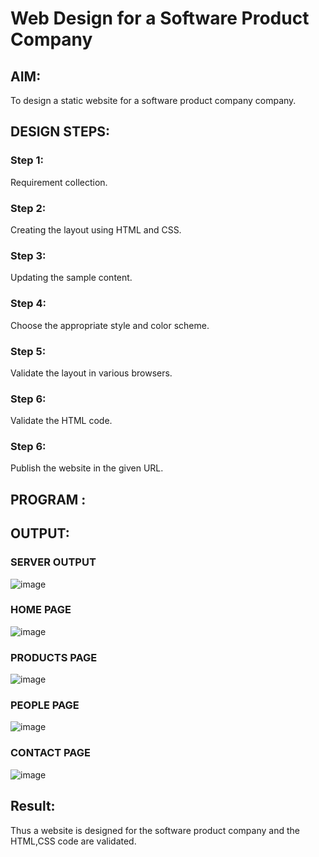 # Web Design for a Software Product Company

## AIM:

To design a static website for a software product company company.

## DESIGN STEPS:

### Step 1:

Requirement collection.

### Step 2:

Creating the layout using HTML and CSS.

### Step 3:

Updating the sample content.

### Step 4:

Choose the appropriate style and color scheme.

### Step 5:

Validate the layout in various browsers.

### Step 6:

Validate the HTML code.

### Step 6:

Publish the website in the given URL.

## PROGRAM :

## OUTPUT:

### SERVER OUTPUT

![image](https://github.com/KANISHKAR2607/productcompanywebsite/assets/118886772/babe4e31-6779-4b76-9a19-2c99d23b2e66)

### HOME PAGE

![image](https://github.com/KANISHKAR2607/productcompanywebsite/assets/118886772/8b569e27-4caf-4e80-ab3e-1ce8424bd694)

### PRODUCTS PAGE

![image](https://github.com/KANISHKAR2607/productcompanywebsite/assets/118886772/40655cb3-b459-4b74-a4b7-7201091abac3)

### PEOPLE PAGE

![image](https://github.com/KANISHKAR2607/productcompanywebsite/assets/118886772/0ac31f9e-50eb-4312-bc68-31c2adc24583)

### CONTACT PAGE

![image](https://github.com/KANISHKAR2607/productcompanywebsite/assets/118886772/9fba4800-f0aa-4e45-9486-72df782de3e2)

## Result:

Thus a website is designed for the software product company and the HTML,CSS code are validated.
